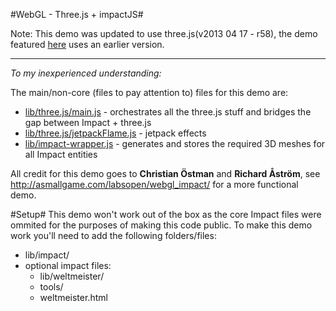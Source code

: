 #WebGL - Three.js + impactJS#

Note: This demo was updated to use three.js(v2013 04 17 - r58), the demo featured [here](http://asmallgame.com/labsopen/webgl_impact/) uses an earlier version.

***

*To my inexperienced understanding:*

The main/non-core (files to pay attention to) files for this demo are:

* [lib/three.js/main.js](lib/three.js/main.js) - orchestrates all the three.js stuff and bridges the gap between Impact + three.js
* [lib/three.js/jetpackFlame.js](lib/three.js/jetpackFlame.js) - jetpack effects
* [lib/impact-wrapper.js](lib/impact-wrapper.js) - generates and stores the required 3D meshes for all Impact entities

All credit for this demo goes to **Christian Östman** and **Richard Åström**, see http://asmallgame.com/labsopen/webgl_impact/ for a more functional demo.

#Setup#
This demo won't work out of the box as the core Impact files were ommited for the purposes of making this code public. To make this demo work you'll need to add the following folders/files:
* lib/impact/
* optional impact files:
  * lib/weltmeister/
  * tools/
  * weltmeister.html


